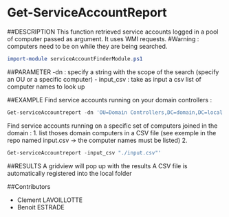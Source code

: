 # Get-ServiceAccountReport
##DESCRIPTION
This function retrieved service accounts logged in a pool of computer passed as argument. 
It uses WMI requests.
#Warning : computers need to be on while they are being searched.

```PowerShell
import-module serviceAccountFinderModule.ps1
```

##PARAMETER 
        -dn : specify a string with the scope of the search (specify an OU or a specific computer)
        - input_csv : take as input a csv list of computer names to look up
        
##EXAMPLE
Find service accounts running on your domain controllers :
```PowerShell
Get-serviceAccountreport -dn 'OU=Domain Controllers,DC=domain,DC=local'
```
Find service accounts running on a specific set of computers joined in the domain :
    1. list thoses domain computers in a CSV file (see exemple in the repo named input.csv -> the computer names must be listed)
    2. 
```PowerShell
Get-serviceAccountreport -input_csv "./input.csv"'
```
##RESULTS
A gridview will pop up with the results
A CSV file is automatically registered into the local folder

##Contributors
  - Clement LAVOILLOTTE
  - Benoit ESTRADE
    
